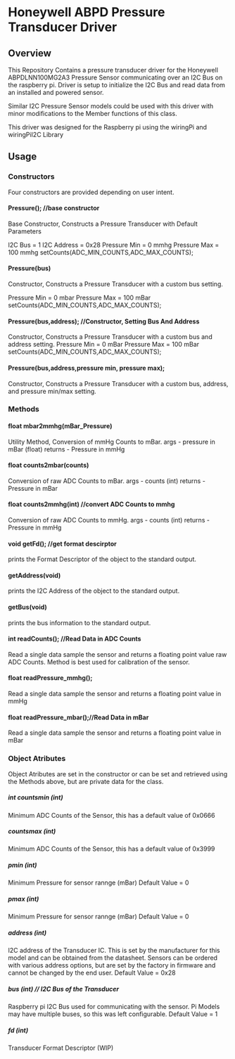 # Honeywell ABPD Pressure Transducer Driver

## Overview
This Repository Contains a pressure transducer driver for the Honeywell ABPDLNN100MG2A3 Pressure Sensor communicating over an I2C Bus on the raspberry pi.  Driver is setup to initialize the I2C Bus and read data from an installed and powered sensor.

Similar I2C Pressure Sensor models could be used with this driver with minor modifications to the Member functions of this class.

This driver was designed for the Raspberry pi using the wiringPi and wiringPiI2C Library

## Usage

### Constructors

Four constructors are provided depending on user intent.

#### Pressure();		  //base constructor
Base Constructor, Constructs a Pressure Transducer with Default Parameters

I2C Bus = 1
I2C Address = 0x28
Pressure Min = 0 mmhg
Pressure Max = 100 mmhg
setCounts(ADC_MIN_COUNTS,ADC_MAX_COUNTS);

#### Pressure(bus)
Constructor, Constructs a Pressure Transducer with a custom bus setting.

Pressure Min = 0 mbar
Pressure Max = 100 mBar
setCounts(ADC_MIN_COUNTS,ADC_MAX_COUNTS);

#### Pressure(bus,address);	  //Constructor, Setting Bus And Address
Constructor, Constructs a Pressure Transducer with a custom bus and address setting.
Pressure Min = 0 mBar
Pressure Max = 100 mBar
setCounts(ADC_MIN_COUNTS,ADC_MAX_COUNTS);

#### Pressure(bus,address,pressure min, pressure max);
Constructor, Constructs a Pressure Transducer with a custom bus, address, and pressure min/max setting.

### Methods

#### float mbar2mmhg(mBar_Pressure)
Utility Method, Conversion of mmHg Counts to mBar.
args - pressure in mBar (float)
returns - Pressure in mmHg

#### float counts2mbar(counts)
Conversion of raw ADC Counts to mBar.
args - counts (int)
returns - Pressure in mBar

#### float counts2mmhg(int)   //convert ADC Counts to mmhg
Conversion of raw ADC Counts to mmHg.
args - counts (int)
returns - Pressure in mmHg

#### void getFd();             //get format descirptor
prints the Format Descriptor of the object to the standard output.

#### getAddress(void)
prints the I2C Address of the object to the standard output.

#### getBus(void)
prints the bus information to the standard output.

#### int readCounts();         //Read Data in ADC Counts
Read a single data sample the sensor and returns a floating point value raw ADC Counts.
Method is best used for calibration of the sensor.

#### float readPressure_mmhg();
Read a single data sample the sensor and returns a floating point value in mmHg

#### float readPressure_mbar();//Read Data in mBar
Read a single data sample the sensor and returns a floating point value in mBar

### Object Atributes
Object Atributes are set in the constructor or can be set and retrieved using the Methods above, but are private data for the class.

##### int countsmin (int)
Minimum ADC Counts of the Sensor, this has a default value of 0x0666

##### countsmax (int)
Minimum ADC Counts of the Sensor, this has a default value of 0x3999

##### pmin (int)      
Minimum Pressure for sensor rannge (mBar)
Default Value = 0

##### pmax (int)      
Minimum Pressure for sensor rannge (mBar)
Default Value = 0

##### address (int)   
I2C address of the Transducer IC.  This is set by the manufacturer for this model and can be obtained from the datasheet.  Sensors can be ordered with various address options, but are set by the factory in firmware and cannot be changed by the end user.
Default Value = 0x28

##### bus (int)       // I2C Bus of the Transducer
Raspberry pi I2C Bus used for communicating with the sensor.  Pi Models may have multiple buses, so this was left configurable.
Default Value = 1
##### fd (int)	      
Transducer Format Descriptor (WIP)
